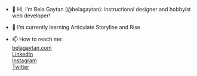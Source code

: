 - 👋 Hi, I’m Bela Gaytan (@belagaytan):  instructional designer and hobbyist web developer!
      
- 🌱 I’m currently learning Articulate Storyline and Rise

- 📫 How to reach me:  
     <a href="https://belagaytan.com" target="_blank">belagaytan.com</a><br>
     <a href="https://www.linkedin.com/in/belagaytan" target="_blank">LinkedIn</a><br>
     <a href="https://www.instagram.com/belagaytan" target="_blank">Instagram</a><br>
     <a href="https://twitter.com/belagaytan" target="_blank">Twitter</a>

<!---
belagaytan/belagaytan is a ✨ special ✨ repository because its `README.md` (this file) appears on your GitHub profile.
You can click the Preview link to take a look at your changes.
--->
